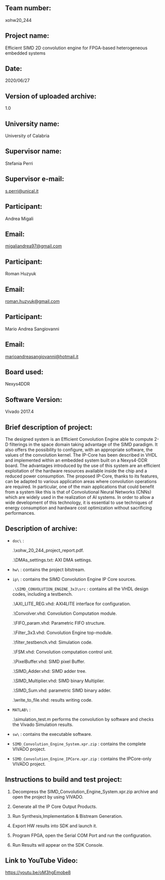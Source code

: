 ## Team number: 
xohw20_244

## Project name: 
Efficient SIMD 2D convolution engine for FPGA-based heterogeneous embedded systems

## Date: 
2020/06/27

## Version of uploaded archive: 
1.0

## University name: 
University of Calabria

## Supervisor name: 
Stefania Perri

## Supervisor e-mail: 
s.perri@unical.it

## Participant: 
Andrea Migali
## Email: 
migaliandrea97@gmail.com

## Participant: 
Roman Huzyuk
## Email: 
roman.huzyuk@gmail.com

## Participant: 
Mario Andrea Sangiovanni
## Email: 
marioandreasangiovanni@hotmail.it

## Board used: 
Nexys4DDR

## Software Version: 
Vivado 2017.4

## Brief description of project: 
The designed system is an Efficient Convolution Engine able to compute 2-D filterings in the 
space domain taking advantage of the SIMD paradigm. It also offers the possibility to configure, with 
an appropriate software, the values of the convolution kernel. The IP-Core has been described in 
VHDL and implemented within an embedded system built on a Nexys4-DDR board. The advantages 
introduced by the use of this system are an efficient exploitation of the hardware resources available 
inside the chip and a reduced power consumption. 
The proposed IP-Core, thanks to its features, can be adapted to various application areas 
where convolution operations are required. In particular, one of the main applications that could 
benefit from a system like this is that of Convolutional Neural Networks (CNNs) which are widely 
used in the realization of AI systems. In order to allow a wide development of this technology, it is 
essential to use techniques of energy consumption and hardware cost optimization without sacrificing performances.



## Description of archive:

- `doc\` :

     .\xohw_20_244_project_report.pdf.
	
     .\DMAs_settings.txt: AXI DMA settings.
	
- `hw\` : contains the project bitstream.

- `ip\` : contains the SIMD Convolution Engine IP Core sources.

    `.\SIMD_CONVOLUTION_ENGINE_3x3\src` : contains all the VHDL design codes, including a testbench.	
	
     .\AXI_LITE_REG.vhd: AXI4LITE interface for configuration.

     .\Convolver.vhd: Convolution Computation module.

     .\FIFO_param.vhd: Parametric FIFO structure.

     .\Filter_3x3.vhd: Convolution Engine top-module.

     .\filter_testbench.vhd: Simulation code.

     .\FSM.vhd: Convolution computation control unit.

     .\PixelBuffer.vhd: SIMD pixel Buffer.
	
     .\SIMD_Adder.vhd: SIMD adder tree.

     .\SIMD_Multiplier.vhd: SIMD binary Multiplier.

     .\SIMD_Sum.vhd: parametric SIMD binary adder.

     .\write_to_file.vhd: results writing code.

- `MATLAB\` : 

    .\simulation_test.m performs the convolution by software and checks the Vivado Simulation results.

- `sw\` : contains the executable software.

- `SIMD_Convolution_Engine_System.xpr.zip` : contains the complete VIVADO project.

- `SIMD_Convolution_Engine_IPCore.xpr.zip` : contains the IPCore-only VIVADO project.

## Instructions to build and test project: 

1. Decompress the SIMD_Convolution_Engine_System.xpr.zip archive and open the project by using VIVADO.

2. Generate all the IP Core Output Products.

3. Run Synthesis,Implementation & Bistream Generation.

4. Export HW results into SDK and launch it.

5. Program FPGA, open the Serial COM Port and run the configuration.

6. Run Results will appear on the SDK Console.


## Link to YouTube Video:

https://youtu.be/oM3hgEmobe8